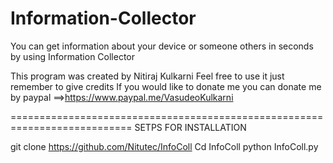 # Information-Collector
You can get information about your device or someone others in seconds by using Information Collector





This program was created by Nitiraj Kulkarni
Feel free to use it just remember to give credits
If you would like to donate me you can donate me by paypal
                             ==>https://www.paypal.me/VasudeoKulkarni
                             




===========================================================================
SETPS FOR INSTALLATION


git clone https://github.com/Nitutec/InfoColl
Cd InfoColl
python InfoColl.py
